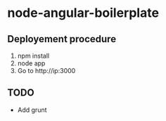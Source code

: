 node-angular-boilerplate
=====================

Deployement procedure
--------------------
1. npm install
2. node app
3. Go to http://ip:3000

TODO
----
- Add grunt